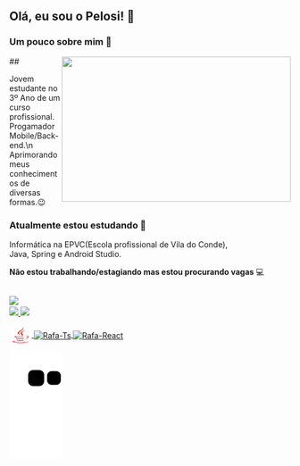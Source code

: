 ## Olá, eu sou o Pelosi! 👋




### **Um pouco sobre mim** :boy:
<img align="right" width="410" height="260"  src="https://static.collectui.com/shots/3252385/job-opening-large">
##

Jovem estudante no 3º Ano de um curso profissional.
Progamador Mobile/Back-end.\n
Aprimorando meus conhecimentos de diversas formas.:wink:

### **Atualmente estou estudando** 🌱
Informática na EPVC(Escola profissional de Vila do Conde),                      
Java, Spring e Android Studio.

**Não estou trabalhando/estagiando mas estou procurando vagas** :computer:

##

<div>
  <a href="https://www.linkedin.com/in/" target="_blank"><img src="https://img.shields.io/badge/-LinkedIn-%230077B5?style=for-the-  badge&logo=linkedin&logoColor=white" target="_blank"></a>
</div>

<div align="left">
  <a href="https://github.com/Pelosin">
  <img height="180em" src="https://github-readme-stats.vercel.app/api?username=Pelosin&show_icons=true&theme=dark&include_all_commits=true&count_private=true"/>
  <img height="163em" src="https://github-readme-stats.vercel.app/api/top-langs/?username=Pelosin&layout=compact&langs_count=7&theme=dark"/>
</div>
  
<div style="display: inline_block"><br>
  <img align="center" alt="Rafa-Js" height="30" width="40" src="https://raw.githubusercontent.com/devicons/devicon/master/icons/java/java-plain.svg">
  <img align="center" alt="Rafa-Ts" height="30" width="40" src="https://cdn.jsdelivr.net/gh/devicons/devicon/icons/spring/spring-original.svg">
  <img align="center" alt="Rafa-React" height="30" width="40" src="https://cdn.jsdelivr.net/gh/devicons/devicon/icons/android/android-plain.svg">
</div>

![Snake animation](https://github.com/Pelosin/Pelosin/blob/output/github-contribution-grid-snake.svg)
